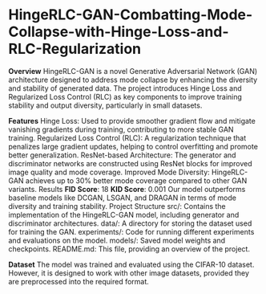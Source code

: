 # HingeRLC-GAN-Combatting-Mode-Collapse-with-Hinge-Loss-and-RLC-Regularization
**Overview**
HingeRLC-GAN is a novel Generative Adversarial Network (GAN) architecture designed to address mode collapse by enhancing the diversity and stability of generated data. The project introduces Hinge Loss and Regularized Loss Control (RLC) as key components to improve training stability and output diversity, particularly in small datasets.

**Features**
Hinge Loss: Used to provide smoother gradient flow and mitigate vanishing gradients during training, contributing to more stable GAN training.
Regularized Loss Control (RLC): A regularization technique that penalizes large gradient updates, helping to control overfitting and promote better generalization.
ResNet-based Architecture: The generator and discriminator networks are constructed using ResNet blocks for improved image quality and mode coverage.
Improved Mode Diversity: HingeRLC-GAN achieves up to 30% better mode coverage compared to other GAN variants.
Results
**FID Score**: 18
**KID Score**: 0.001
Our model outperforms baseline models like DCGAN, LSGAN, and DRAGAN in terms of mode diversity and training stability.
Project Structure
src/: Contains the implementation of the HingeRLC-GAN model, including generator and discriminator architectures.
data/: A directory for storing the dataset used for training the GAN.
experiments/: Code for running different experiments and evaluations on the model.
models/: Saved model weights and checkpoints.
README.md: This file, providing an overview of the project.

**Dataset**
The model was trained and evaluated using the CIFAR-10 dataset. However, it is designed to work with other image datasets, provided they are preprocessed into the required format.
